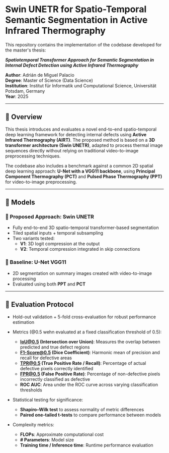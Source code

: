# Swin UNETR for Spatio-Temporal Semantic Segmentation in Active Infrared Thermography

This repository contains the implementation of the codebase developed for the master's thesis:

**_Spatiotemporal Transformer Approach for Semantic Segmentation in Internal Defect Detection using Active Infrared Thermography_**

**Author**: Adrián de Miguel Palacio  
**Degree**: Master of Science (Data Science)  
**Institution**: Institut für Informatik und Computational Science, Universität Potsdam, Germany  
**Year**: 2025

---

## 🧠 Overview

This thesis introduces and evaluates a novel end-to-end spatio-temporal deep learning framework for detecting internal defects using **Active Infrared Thermography (AIRT)**. The proposed method is based on a **3D transformer architecture (Swin UNETR)**, adapted to process thermal image sequences directly without relying on traditional video-to-image preprocessing techniques.

The codebase also includes a benchmark against a common 2D spatial deep learning approach: **U-Net with a VGG11 backbone**, using **Principal Component Thermography (PCT)** and **Pulsed Phase Thermography (PPT)** for video-to-image preprocessing.

---

## 🧩 Models

### 🔷 Proposed Approach: Swin UNETR

- Fully end-to-end 3D spatio-temporal transformer-based segmentation
- Tiled spatial inputs + temporal subsampling
- Two variants tested:
  - **V1**: 3D logit compression at the output
  - **V2**: Temporal compression integrated in skip connections

### 🔶 Baseline: U-Net VGG11

- 2D segmentation on summary images created with video-to-image processing
- Evaluated using both **PPT** and **PCT**

---

## 🧪 Evaluation Protocol

- Hold-out validation + 5-fold cross-evaluation for robust performance estimation

- Metrics (@0.5 wehn evaluated at a fixed classification threshold of 0.5):
  - **IoU@0.5 (Intersection over Union)**: Measures the overlap between predicted and true defect regions
  - **F1-Score@0.5 (Dice Coefficient)**: Harmonic mean of precision and recall for defective areas
  - **TPR@0.5 (True Positive Rate / Recall)**: Percentage of actual defective pixels correctly identified  
  - **FPR@0.5 (False Positive Rate)**: Percentage of non-defective pixels incorrectly classified as defective  
  - **ROC AUC**: Area under the ROC curve across varying classification thresholds

- Statistical testing for significance:
  - **Shapiro–Wilk test** to assess normality of metric differences
  - **Paired one-tailed t-tests** to compare performance between models

- Complexity metrics:
  - **FLOPs**: Approximate computational cost
  - **# Parameters**: Model size
  - **Training time / Inference time**: Runtime performance evaluation



